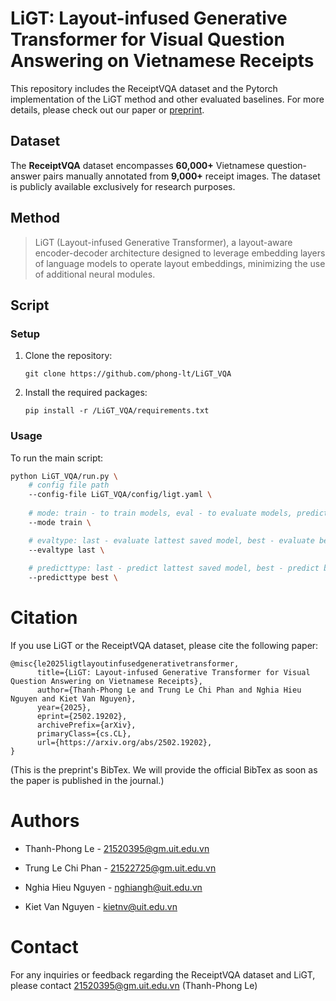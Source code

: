 # LiGT: Layout-infused Generative Transformer for Visual Question Answering on Vietnamese Receipts

This repository includes the ReceiptVQA dataset and the Pytorch implementation of the LiGT method and other evaluated baselines. For more details, please check out our paper or [preprint](https://arxiv.org/abs/2502.19202).

## Dataset

The **ReceiptVQA** dataset encompasses **60,000+** Vietnamese question-answer pairs manually annotated from **9,000+** receipt images. The dataset is publicly available exclusively for research purposes.

## Method

> LiGT (Layout-infused Generative Transformer), a layout-aware encoder-decoder architecture designed to leverage embedding layers of language models to operate layout embeddings, minimizing the use of additional neural modules.

## Script

### Setup

1. Clone the repository:
    ```
    git clone https://github.com/phong-lt/LiGT_VQA
    ```
2. Install the required packages:
    ```
    pip install -r /LiGT_VQA/requirements.txt
    ```

### Usage

To run the main script:
```bash
python LiGT_VQA/run.py \
	# config file path
	--config-file LiGT_VQA/config/ligt.yaml \
 
	# mode: train - to train models, eval - to evaluate models, predict - to predict trained models
	--mode train \

	# evaltype: last - evaluate lattest saved model, best - evaluate best-score saved model 
	--evaltype last \
	
	# predicttype: last - predict lattest saved model, best - predict best-score saved model 
	--predicttype best \
```

# Citation

If you use LiGT or the ReceiptVQA dataset, please cite the following paper:

```
@misc{le2025ligtlayoutinfusedgenerativetransformer,
      title={LiGT: Layout-infused Generative Transformer for Visual Question Answering on Vietnamese Receipts}, 
      author={Thanh-Phong Le and Trung Le Chi Phan and Nghia Hieu Nguyen and Kiet Van Nguyen},
      year={2025},
      eprint={2502.19202},
      archivePrefix={arXiv},
      primaryClass={cs.CL},
      url={https://arxiv.org/abs/2502.19202}, 
}
```
(This is the preprint's BibTex. We will provide the official BibTex as soon as the paper is published in the journal.)

# Authors

- Thanh-Phong Le - [21520395@gm.uit.edu.vn](mailto:21520395@gm.uit.edu.vn)

- Trung Le Chi Phan - [21522725@gm.uit.edu.vn](mailto:21522725@gm.uit.edu.vn)

- Nghia Hieu Nguyen - [nghiangh@uit.edu.vn](mailto:nghiangh@uit.edu.vn)

- Kiet Van Nguyen - [kietnv@uit.edu.vn](mailto:kietnv@uit.edu.vn)
# Contact

For any inquiries or feedback regarding the ReceiptVQA dataset and LiGT, please contact [21520395@gm.uit.edu.vn](mailto:21520395@gm.uit.edu.vn) (Thanh-Phong Le)